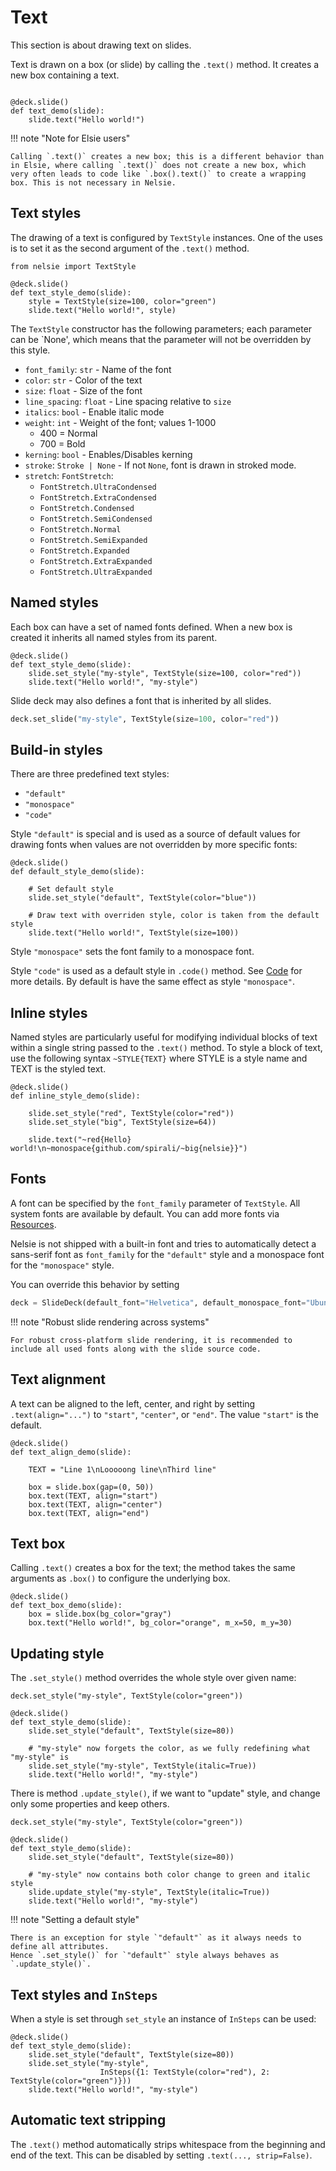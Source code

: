 # Text

This section is about drawing text on slides.

Text is drawn on a box (or slide) by calling the `.text()` method. It creates a new box containing a text.

```nelsie

@deck.slide()
def text_demo(slide):
    slide.text("Hello world!")
```

!!! note "Note for Elsie users"

    Calling `.text()` creates a new box; this is a different behavior than in Elsie, where calling `.text()` does not create a new box, which very often leads to code like `.box().text()` to create a wrapping box. This is not necessary in Nelsie.


## Text styles

The drawing of a text is configured by `TextStyle` instances.
One of the uses is to set it as the second argument of the `.text()` method.

```nelsie
from nelsie import TextStyle

@deck.slide()
def text_style_demo(slide):
    style = TextStyle(size=100, color="green")
    slide.text("Hello world!", style)
```

The `TextStyle` constructor has the following parameters; each parameter can be `None', which means that the parameter will not be overridden by this style.

* `font_family`: `str` - Name of the font
* `color`: `str` - Color of the text
* `size`: `float` - Size of the font
* `line_spacing`: `float` - Line spacing relative to `size`
* `italics`: `bool` - Enable italic mode
* `weight`: `int` - Weight of the font; values 1-1000
    * 400 = Normal
    * 700 = Bold
* `kerning`: `bool` - Enables/Disables kerning
* `stroke`: `Stroke | None` - If not `None`, font is drawn in stroked mode.
* `stretch`: `FontStretch`:
    * `FontStretch.UltraCondensed`
    * `FontStretch.ExtraCondensed`
    * `FontStretch.Condensed`
    * `FontStretch.SemiCondensed`
    * `FontStretch.Normal`
    * `FontStretch.SemiExpanded`
    * `FontStretch.Expanded`
    * `FontStretch.ExtraExpanded`
    * `FontStretch.UltraExpanded`

## Named styles

Each box can have a set of named fonts defined. When a new box is created
it inherits all named styles from its parent.

```nelsie
@deck.slide()
def text_style_demo(slide):
    slide.set_style("my-style", TextStyle(size=100, color="red"))
    slide.text("Hello world!", "my-style")
```

Slide deck may also defines a font that is inherited by all slides.

```python
deck.set_slide("my-style", TextStyle(size=100, color="red"))
```

## Build-in styles

There are three predefined text styles:

* `"default"`
* `"monospace"`
* `"code"`

Style `"default"` is special and is used as a source of default values for drawing fonts when values are not overridden by more specific fonts:


```nelsie
@deck.slide()
def default_style_demo(slide):

    # Set default style
    slide.set_style("default", TextStyle(color="blue"))

    # Draw text with overriden style, color is taken from the default style
    slide.text("Hello world!", TextStyle(size=100))
```

Style `"monospace"` sets the font family to a monospace font.

Style `"code"` is used as a default style in `.code()` method. See [Code](code.md) for more details. By default is have the same effect as style `"monospace"`.


## Inline styles

Named styles are particularly useful for modifying individual blocks of text within a single string passed to the `.text()` method. To style a block of text, use the following syntax `~STYLE{TEXT}` where STYLE is a style name and TEXT is the styled text.

```nelsie
@deck.slide()
def inline_style_demo(slide):

    slide.set_style("red", TextStyle(color="red"))
    slide.set_style("big", TextStyle(size=64))

    slide.text("~red{Hello} world!\n~monospace{github.com/spirali/~big{nelsie}}")
```


## Fonts

A font can be specified by the `font_family` parameter of `TextStyle`.
All system fonts are available by default. You can add more fonts via [Resources](../reference/resources.md).

Nelsie is not shipped with a built-in font and tries to automatically detect a sans-serif font as `font_family` for the `"default"` style and a monospace font for the `"monospace"` style.

You can override this behavior by setting

```python
deck = SlideDeck(default_font="Helvetica", default_monospace_font="Ubuntu Mono")
```


!!! note "Robust slide rendering across systems"

    For robust cross-platform slide rendering, it is recommended to include all used fonts along with the slide source code.


## Text alignment

A text can be aligned to the left, center, and right by setting `.text(align="...")` to `"start"`, `"center"`, or `"end"`. The value `"start"` is the default.

```nelsie
@deck.slide()
def text_align_demo(slide):

    TEXT = "Line 1\nLooooong line\nThird line"

    box = slide.box(gap=(0, 50))
    box.text(TEXT, align="start")
    box.text(TEXT, align="center")
    box.text(TEXT, align="end")
```


## Text box

Calling `.text()` creates a box for the text; the method takes the same arguments as `.box()` to configure the underlying box.

```nelsie
@deck.slide()
def text_box_demo(slide):
    box = slide.box(bg_color="gray")
    box.text("Hello world!", bg_color="orange", m_x=50, m_y=30)
```

## Updating style

The `.set_style()` method overrides the whole style over given name:

```nelsie
deck.set_style("my-style", TextStyle(color="green"))

@deck.slide()
def text_style_demo(slide):
    slide.set_style("default", TextStyle(size=80))

    # "my-style" now forgets the color, as we fully redefining what "my-style" is
    slide.set_style("my-style", TextStyle(italic=True))
    slide.text("Hello world!", "my-style")
```

There is method `.update_style()`, if we want to "update" style, and change only some properties and keep others.

```nelsie
deck.set_style("my-style", TextStyle(color="green"))

@deck.slide()
def text_style_demo(slide):
    slide.set_style("default", TextStyle(size=80))

    # "my-style" now contains both color change to green and italic style
    slide.update_style("my-style", TextStyle(italic=True))
    slide.text("Hello world!", "my-style")
```


!!! note "Setting a default style"

    There is an exception for style `"default"` as it always needs to define all attributes. 
    Hence `.set_style()` for `"default"` style always behaves as `.update_style()`.  


## Text styles and `InSteps`

When a style is set through `set_style` an instance of `InSteps` can be used:

```nelsie
@deck.slide()
def text_style_demo(slide):
    slide.set_style("default", TextStyle(size=80))
    slide.set_style("my-style", 
                    InSteps({1: TextStyle(color="red"), 2: TextStyle(color="green")}))
    slide.text("Hello world!", "my-style")
```


## Automatic text stripping

The `.text()` method automatically strips whitespace from the beginning and end of the text.
This can be disabled by setting `.text(..., strip=False)`.